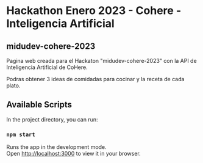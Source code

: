 # Hackathon Enero 2023 - Cohere - Inteligencia Artificial
## midudev-cohere-2023

Pagina web creada para el Hackaton "midudev-cohere-2023" con la API de Inteligencia Artificial de CoHere.

Podras obtener 3 ideas de comidadas para cocinar y la receta de cada plato.

## Available Scripts
In the project directory, you can run:

### `npm start`

Runs the app in the development mode.\
Open [http://localhost:3000](http://localhost:3000) to view it in your browser.
